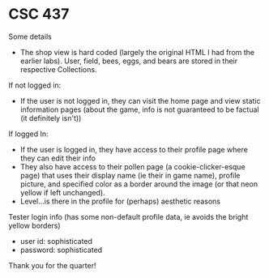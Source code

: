 # CSC 437

Some details

- The shop view is hard coded (largely the original HTML I had from the earlier labs). User, field, bees, eggs, and bears are stored in their respective Collections.

If not logged in:
- If the user is not logged in, they can visit the home page and view static information pages (about the game, info is not guaranteed to be factual (it definitely isn't))

If logged In:
- If the user is logged in, they have access to their profile page where they can edit their info
- They also have access to their pollen page (a cookie-clicker-esque page) that uses their display name (ie their in game name), profile picture, and specified color as a border around the image (or that neon yellow if left unchanged).
- Level...is there in the profile for (perhaps) aesthetic reasons 

Tester login info (has some non-default profile data, ie avoids the bright yellow borders)
- user id: sophisticated
- password: sophisticated

Thank you for the quarter!